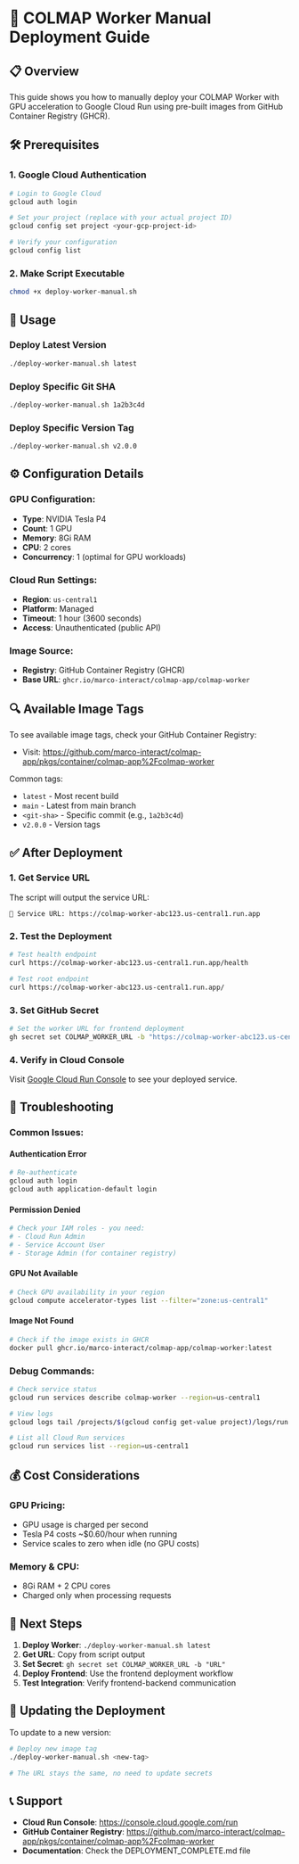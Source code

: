 # 🚀 COLMAP Worker Manual Deployment Guide

## 📋 Overview

This guide shows you how to manually deploy your COLMAP Worker with GPU acceleration to Google Cloud Run using pre-built images from GitHub Container Registry (GHCR).

## 🛠️ Prerequisites

### 1. **Google Cloud Authentication**
```bash
# Login to Google Cloud
gcloud auth login

# Set your project (replace with your actual project ID)
gcloud config set project <your-gcp-project-id>

# Verify your configuration
gcloud config list
```

### 2. **Make Script Executable**
```bash
chmod +x deploy-worker-manual.sh
```

## 🎯 Usage

### **Deploy Latest Version**
```bash
./deploy-worker-manual.sh latest
```

### **Deploy Specific Git SHA**
```bash
./deploy-worker-manual.sh 1a2b3c4d
```

### **Deploy Specific Version Tag**
```bash
./deploy-worker-manual.sh v2.0.0
```

## ⚙️ Configuration Details

### **GPU Configuration:**
- **Type**: NVIDIA Tesla P4
- **Count**: 1 GPU
- **Memory**: 8Gi RAM
- **CPU**: 2 cores
- **Concurrency**: 1 (optimal for GPU workloads)

### **Cloud Run Settings:**
- **Region**: `us-central1`
- **Platform**: Managed
- **Timeout**: 1 hour (3600 seconds)
- **Access**: Unauthenticated (public API)

### **Image Source:**
- **Registry**: GitHub Container Registry (GHCR)
- **Base URL**: `ghcr.io/marco-interact/colmap-app/colmap-worker`

## 🔍 Available Image Tags

To see available image tags, check your GitHub Container Registry:
- Visit: https://github.com/marco-interact/colmap-app/pkgs/container/colmap-app%2Fcolmap-worker

Common tags:
- `latest` - Most recent build
- `main` - Latest from main branch
- `<git-sha>` - Specific commit (e.g., `1a2b3c4d`)
- `v2.0.0` - Version tags

## ✅ After Deployment

### **1. Get Service URL**
The script will output the service URL:
```
🚀 Service URL: https://colmap-worker-abc123.us-central1.run.app
```

### **2. Test the Deployment**
```bash
# Test health endpoint
curl https://colmap-worker-abc123.us-central1.run.app/health

# Test root endpoint
curl https://colmap-worker-abc123.us-central1.run.app/
```

### **3. Set GitHub Secret**
```bash
# Set the worker URL for frontend deployment
gh secret set COLMAP_WORKER_URL -b "https://colmap-worker-abc123.us-central1.run.app"
```

### **4. Verify in Cloud Console**
Visit [Google Cloud Run Console](https://console.cloud.google.com/run) to see your deployed service.

## 🐛 Troubleshooting

### **Common Issues:**

#### **Authentication Error**
```bash
# Re-authenticate
gcloud auth login
gcloud auth application-default login
```

#### **Permission Denied**
```bash
# Check your IAM roles - you need:
# - Cloud Run Admin
# - Service Account User
# - Storage Admin (for container registry)
```

#### **GPU Not Available**
```bash
# Check GPU availability in your region
gcloud compute accelerator-types list --filter="zone:us-central1"
```

#### **Image Not Found**
```bash
# Check if the image exists in GHCR
docker pull ghcr.io/marco-interact/colmap-app/colmap-worker:latest
```

### **Debug Commands:**
```bash
# Check service status
gcloud run services describe colmap-worker --region=us-central1

# View logs
gcloud logs tail /projects/$(gcloud config get-value project)/logs/run.googleapis.com%2Frequests

# List all Cloud Run services
gcloud run services list --region=us-central1
```

## 💰 Cost Considerations

### **GPU Pricing:**
- GPU usage is charged per second
- Tesla P4 costs ~$0.60/hour when running
- Service scales to zero when idle (no GPU costs)

### **Memory & CPU:**
- 8Gi RAM + 2 CPU cores
- Charged only when processing requests

## 🚀 Next Steps

1. **Deploy Worker**: `./deploy-worker-manual.sh latest`
2. **Get URL**: Copy from script output
3. **Set Secret**: `gh secret set COLMAP_WORKER_URL -b "URL"`
4. **Deploy Frontend**: Use the frontend deployment workflow
5. **Test Integration**: Verify frontend-backend communication

## 🔄 Updating the Deployment

To update to a new version:

```bash
# Deploy new image tag
./deploy-worker-manual.sh <new-tag>

# The URL stays the same, no need to update secrets
```

## 📞 Support

- **Cloud Run Console**: https://console.cloud.google.com/run
- **GitHub Container Registry**: https://github.com/marco-interact/colmap-app/pkgs/container/colmap-app%2Fcolmap-worker
- **Documentation**: Check the DEPLOYMENT_COMPLETE.md file
